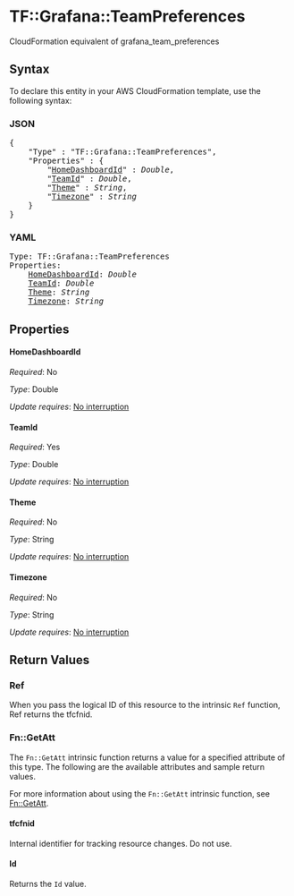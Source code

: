 # TF::Grafana::TeamPreferences

CloudFormation equivalent of grafana_team_preferences

## Syntax

To declare this entity in your AWS CloudFormation template, use the following syntax:

### JSON

<pre>
{
    "Type" : "TF::Grafana::TeamPreferences",
    "Properties" : {
        "<a href="#homedashboardid" title="HomeDashboardId">HomeDashboardId</a>" : <i>Double</i>,
        "<a href="#teamid" title="TeamId">TeamId</a>" : <i>Double</i>,
        "<a href="#theme" title="Theme">Theme</a>" : <i>String</i>,
        "<a href="#timezone" title="Timezone">Timezone</a>" : <i>String</i>
    }
}
</pre>

### YAML

<pre>
Type: TF::Grafana::TeamPreferences
Properties:
    <a href="#homedashboardid" title="HomeDashboardId">HomeDashboardId</a>: <i>Double</i>
    <a href="#teamid" title="TeamId">TeamId</a>: <i>Double</i>
    <a href="#theme" title="Theme">Theme</a>: <i>String</i>
    <a href="#timezone" title="Timezone">Timezone</a>: <i>String</i>
</pre>

## Properties

#### HomeDashboardId

_Required_: No

_Type_: Double

_Update requires_: [No interruption](https://docs.aws.amazon.com/AWSCloudFormation/latest/UserGuide/using-cfn-updating-stacks-update-behaviors.html#update-no-interrupt)

#### TeamId

_Required_: Yes

_Type_: Double

_Update requires_: [No interruption](https://docs.aws.amazon.com/AWSCloudFormation/latest/UserGuide/using-cfn-updating-stacks-update-behaviors.html#update-no-interrupt)

#### Theme

_Required_: No

_Type_: String

_Update requires_: [No interruption](https://docs.aws.amazon.com/AWSCloudFormation/latest/UserGuide/using-cfn-updating-stacks-update-behaviors.html#update-no-interrupt)

#### Timezone

_Required_: No

_Type_: String

_Update requires_: [No interruption](https://docs.aws.amazon.com/AWSCloudFormation/latest/UserGuide/using-cfn-updating-stacks-update-behaviors.html#update-no-interrupt)

## Return Values

### Ref

When you pass the logical ID of this resource to the intrinsic `Ref` function, Ref returns the tfcfnid.

### Fn::GetAtt

The `Fn::GetAtt` intrinsic function returns a value for a specified attribute of this type. The following are the available attributes and sample return values.

For more information about using the `Fn::GetAtt` intrinsic function, see [Fn::GetAtt](https://docs.aws.amazon.com/AWSCloudFormation/latest/UserGuide/intrinsic-function-reference-getatt.html).

#### tfcfnid

Internal identifier for tracking resource changes. Do not use.

#### Id

Returns the <code>Id</code> value.

